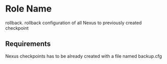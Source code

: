 Role Name
=========

rollback.
rollback configuration of all Nexus to previously created checkpoint

Requirements
------------

Nexus checkpoints has to be already created with a file named backup.cfg




